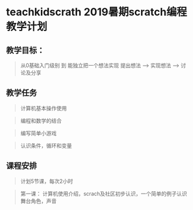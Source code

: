 # teachkidscrath  2019暑期scratch编程教学计划

## 教学目标：
> 从0基础入门级别 到 能独立把一个想法实现
> 提出想法 --> 实现想法 --> 讨论及分享

## 教学任务
> 计算机基本操作使用

> 编程和数学的结合

> 编写简单小游戏

> 认识条件，循环和变量

## 课程安排

> 计划5节课，每次2小时

> 第一课： 计算机使用介绍，scrach及社区初步认识，一个简单的例子认识舞台角色，声音

